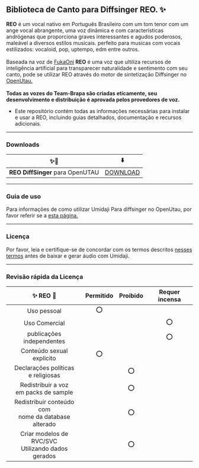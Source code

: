 ## Biblioteca de Canto para Diffsinger REO. ✨

**REO** é um vocal nativo em Português Brasileiro com um tom tenor com um ange vocal abrangente, uma voz dinâmica e com características andrógenas que proporciona graves interessantes e agudos poderosos, maleável a diversos estilos musicais. perfeito para musicas com vocais estilizados: vocaloid, pop, uptempo, edm entre outros.
<br><br>
Baseada na voz de [FukaOni]() **REO** é uma voz que ultiliza recursos de inteligência artificial para transparecer naturalidade e sentimento com seu canto, pode se utilizar REO através do motor de sintetização Diffsinger no [OpenUtau.]() <br><br> **Todas as vozes do Team-Brapa são criadas eticamente, seu desenvolvimento e distribuição é aprovada pelos provedores de voz.**

+ Este repositório contém todas as informações necessárias para instalar e usar a REO, incluindo guias detalhados, documentação e recursos adicionais.

***

### Downloads


| ✨🔮 | ⬇️ |
| :---: | :---: |
| **REO DiffSinger** para OpenUTAU | [DOWNLOAD](https://github.com/Team-BRAPA/REO-DiffSinger/releases) |

***

### Guia de uso

Para informações de como utilizar Umidaji Para diffsinger no OpenUtau, por favor referir se a [esta página.](https://www.teambrapa.com.br/termos-de-uso)

***

### Licença

Por favor, leia e certifique-se de concordar com os termos descritos [nesses termos](https://www.teambrapa.com.br/termos-de-uso) antes de baixar e gerar áudio com Umidaji.


***

### Revisão rápida da Licença

| ✨ REO 🔮 | Permitido | Proibido | Requer incensa |
| :---: | :---: | :---: | :---: |
| Uso pessoal  | ⭕ | | |
| Uso Comercial | | | ⭕ | |
| publicações independentes | | | ⭕ |
| Conteúdo sexual <br> explicito | ⭕ | |  |
| Declarações políticas <br> e religiosas | | ⭕ |  |
| Redistribuir a voz <br> em packs de sample | | ⭕ |  |
| Redistribuir conteúdo com <br> nome da database alterado | | ⭕ |  |
| Criar modelos de RVC/SVC <br> Utilizando dados gerados | | ⭕ |  |
